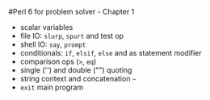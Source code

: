

#Perl 6 for problem solver - Chapter 1


   * scalar variables
   * file IO: `slurp`, `spurt` and test op
   * shell IO: `say`, `prompt`
   * conditionals: `if`, `elsif`, `else` and as statement modifier
   * comparison ops (`>`, `eq`)
   * single ('') and double ("") quoting
   * string context and  concatenation `~`
   * `exit` main program